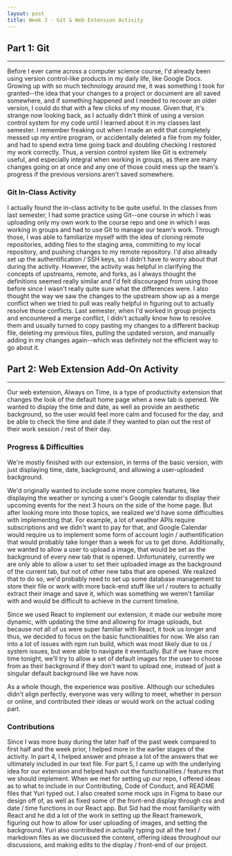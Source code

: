 ```yaml
---
layout: post
title: Week 3 - Git & Web Extension Activity
---
```


## **Part 1: Git**
***
Before I ever came across a computer science course, I'd already been using version control-like products in my daily life, like Google Docs. Growing up with so much technology around me, it was something I took for granted--the idea that your changes to a project or document are all saved somewhere, and if something happened and I needed to recover an older version, I could do that with a few clicks of my mouse. Given that, it's strange now looking back, as I actually didn't think of using a version control system for my code until I learned about it in my classes last semester. I remember freaking out when I made an edit that completely messed up my entire program, or accidentally deleted a file from my folder, and had to spend extra time going back and doubling checking I restored my work correctly. Thus, a version control system like Git is extremely useful, and especially integral when working in groups, as there are many changes going on at once and any one of those could mess up the team's progress if the previous versions aren't saved somewhere.

<!--more-->

### Git In-Class Activity
I actually found the in-class activity to be quite useful. In the classes from last semester, I had some practice using Git--one course in which I was uploading only my own work to the course repo and one in which I was working in groups and had to use Git to manage our team's work. Through those, I was able to familiarize myself with the idea of cloning remote repositories, adding files to the staging area, committing to my local repository, and pushing changes to my remote repository. I'd also already set up the authentification / SSH keys, so I didn't have to worry about that during the activity. However, the activity was helpful in clarifying the concepts of upstreams, remote, and forks, as I always thought the definitions seemed really similar and I'd felt discouraged from using those before since I wasn't really quite sure what the differences were. I also thought the way we saw the changes to the upstream show up as a merge conflict when we tried to pull was really helpful in figuring out to actually resolve those conflicts. Last semester, when I'd worked in group projects and encountered a merge conflict, I didn't actually know how to resolve them and usually turned to copy pasting my changes to a different backup file, deleting my previous files, pulling the updated version, and manually adding in my changes again--which was definitely not the efficient way to go about it.

## **Part 2: Web Extension Add-On Activity**
***
Our web extension, Always on Time, is a type of productivity extension that changes the look of the default home page when a new tab is opened. We wanted to display the time and date, as well as provide an aesthetic background, so the user would feel more calm and focused for the day, and be able to check the time and date if they wanted to plan out the rest of their work session / rest of their day.

### Progress & Difficulties
We're mostly finished with our extension, in terms of the basic version, with just displaying time, date, background, and allowing a user-uploaded background.

We'd originally wanted to include some more complex features, like displaying the weather or syncing a user's Google calendar to display their upcoming events for the next 3 hours on the side of the home page. But after looking more into those topics, we realized we'd have some difficulties with implementing that. For example, a lot of weather APIs require subscriptions and we didn't want to pay for that, and Google Calendar would require us to implement some form of account login / authentification that would probably take longer than a week for us to get done. Additionally, we wanted to allow a user to upload a image, that would be set as the background of every new tab that is opened. Unfortunately, currently we are only able to allow a user to set their uploaded image as the background of the current tab, but not of other new tabs that are opened. We realized that to do so, we'd probably need to set up some database management to store their file or work with more back-end stuff like url / routers to actually extract their image and save it, which was something we weren't familiar with and would be difficult to achieve in the current timeline.

Since we used React to implement our extension, it made our website more dynamic, with updating the time and allowing for image uploads, but because not all of us were super familiar with React, it took us longer and thus, we decided to focus on the basic functionalities for now. We also ran into a lot of issues with npm run build, which was most likely due to os / system issues, but were able to navigate it eventually. But if we have more time tonight, we'll try to allow a set of default images for the user to choose from as their background if they don't want to upload one, instead of just a singular default background like we have now.

As a whole though, the experience was positive. Although our schedules didn't align perfectly, everyone was very willing to meet, whether in person or online, and contributed their ideas or would work on the actual coding part.

### Contributions
Since I was more busy during the later half of the past week compared to first half and the week prior, I helped more in the earlier stages of the activity. In part 4, I helped answer and phrase a lot of the answers that we ultimately included in our text file. For part 5, I came up with the underlying idea for our extension and helped hash out the functionalities / features that we should implement. When we met for setting up our repo, I offered ideas as to what to include in our Contributing, Code of Conduct, and README files that Yuri typed out. I also created some mock ups in Figma to base our design off of, as well as fixed some of the front-end display through css and date / time functions in our React app. But Sid had the most familiarity with React and he did a lot of the work in setting up the React framework, figuring out how to allow for user uploading of images, and setting the background. Yuri also contributed in actually typing out all the text / markdown files as we discussed the content, offering ideas throughout our discussions, and making edits to the display / front-end of our project.